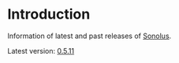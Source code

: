# Introduction

Information of latest and past releases of [Sonolus](https://sonolus.com).

Latest version: [0.5.11](./versions/0.5.11.md)
